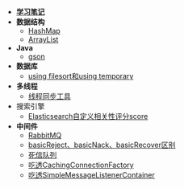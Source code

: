 - [**学习笔记**](README.md)
- **数据结构**
  - [HashMap](数据结构/HashMap/README.md)
  - [ArrayList](数据结构/ArrayList/README.md)
- **Java**
  - [gson](Java/谷歌开源工具gson/README.md)
- **数据库**
  - [using filesort和using temporary](数据库/文件排序和临时表/README.md)
- **多线程**
  * [线程同步工具](多线程/线程同步工具/README.md)
- 搜索引擎
  * [Elasticsearch自定义相关性评分score](搜索/Elasticsearch自定义相关性评分score/README.md)
- **中间件**
  - [RabbitMQ](中间件/RabbitMQ梳理/README.md)
  - [basicReject、basicNack、basicRecover区别](中间件/basicReject、basicNack、basicRecover区别/README.md)
  - [死信队列](中间件/RabbbitMQ实现死信队列/README.md)
  - [吃透CachingConnectionFactory](中间件/CachingConnectionFactory/README.md)
  - [吃透SimpleMessageListenerContainer](中间件/SimpleMessageListenerContainer/README.md)



